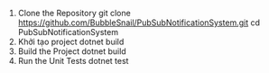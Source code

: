 1. Clone the Repository
  git clone https://github.com/BubbleSnail/PubSubNotificationSystem.git
  cd PubSubNotificationSystem
2. Khởi tạo project
   dotnet build
4. Build the Project
   dotnet build
5. Run the Unit Tests
   dotnet test
